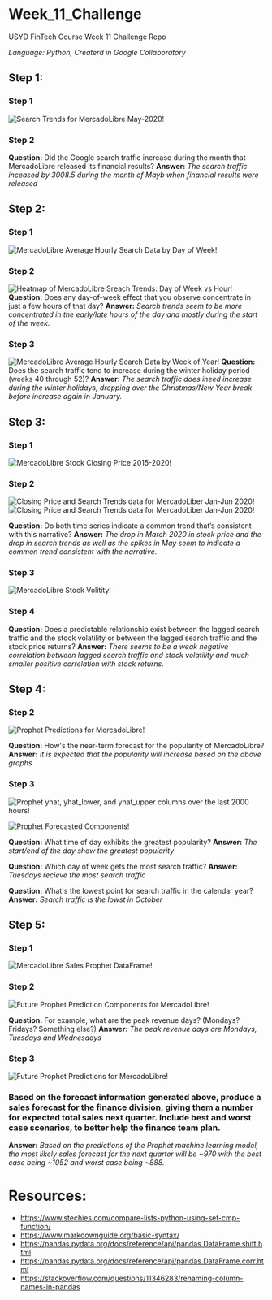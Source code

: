 # Week_11_Challenge
USYD FinTech Course Week 11 Challenge Repo

*Language: Python, Createrd in Google Collaboratory*

## Step 1:  

### Step 1
![Search Trends for MercadoLibre May-2020!](/images/bokeh_plot_search_trends_May_2020.png)

### Step 2
**Question:** Did the Google search traffic increase during the month that MercadoLibre released its financial results?
**Answer:** *The search traffic inceased by 3008.5 during the month of Mayb when financial results were released*

## Step 2:

### Step 1
![MercadoLibre Average Hourly Search Data by Day of Week!](/images/bokeh_plot_hourly_search_by_dow.png)

### Step 2
![Heatmap of MercadoLibre Sreach Trends: Day of Week vs Hour!](/images/bokeh_plot_hourly_dow_heatmap.png)
**Question:** Does any day-of-week effect that you observe concentrate in just a few hours of that day?
**Answer:** *Search trends seem to be more concentrated in the early/late hours of the day and mostly during the start of the week.*

### Step 3
![MercadoLibre Average Hourly Search Data by Week of Year!](/images/bokeh_plot_hourly_search_by_woy.png)
**Question:** Does the search traffic tend to increase during the winter holiday period (weeks 40 through 52)?
**Answer:** *The search traffic does ineed increase during the winter holidays, dropping over the Christmas/New Year break before increase again in January.*

## Step 3:

### Step 1
![MercadoLibre Stock Closing Price 2015-2020!](/images/bokeh_plot_mercado_close.png)

### Step 2
![Closing Price and Search Trends data for MercadoLiber Jan-Jun 2020!](/images/bokeh_plot_search_Jan-Jun_2020.png)
![Closing Price and Search Trends data for MercadoLiber Jan-Jun 2020!](/images/bokeh_plot_close_Jan-Jun_2020.png)

**Question:** Do both time series indicate a common trend that’s consistent with this narrative?
**Answer:** *The drop in March 2020 in stock price and the drop in search trends as well as the spikes in May seem to indicate a common trend consistent with the narrative.*

### Step 3
![MercadoLibre Stock Volitity!](/images/bokeh_plot_stock_volatility.png)

### Step 4
**Question:** Does a predictable relationship exist between the lagged search traffic and the stock volatility or between the lagged search traffic and the stock price returns?
**Answer:** *There seems to be a weak negative correlation between lagged search traffic and stock volatility and much smaller positive correlation with stock returns.*

## Step 4:

### Step 2
![Prophet Predictions for MercadoLibre!](/images/Prophet_Predictions_MercadoLibre.png)

**Question:**  How's the near-term forecast for the popularity of MercadoLibre?
**Answer:** *It is expected that the popularity will increase based on the above graphs*

### Step 3
![Prophet yhat, yhat_lower, and yhat_upper columns over the last 2000 hours!](/images/bokeh_plot_Prophet_yhats.png)

![Prophet Forecasted Components!](/images/Prophet_Components.png)

**Question:** What time of day exhibits the greatest popularity?
**Answer:** *The start/end of the day show the greatest popularity*

**Question:** Which day of week gets the most search traffic? 
**Answer:** *Tuesdays recieve the most search traffic*

**Question:** What's the lowest point for search traffic in the calendar year?
**Answer:** *Search traffic is the lowst in October*

## Step 5:
### Step 1
![MercadoLibre Sales Prophet DataFrame!](/images/bokeh_plot_MercadoLibre_Sales_Prophet_DataFrame.png)

### Step 2
![Future Prophet Prediction Components for MercadoLibre!](/images/Future_Predictions_Components.png)

**Question:** For example, what are the peak revenue days? (Mondays? Fridays? Something else?)
**Answer:** *The peak revenue days are Mondays, Tuesdays and Wednesdays*

### Step 3
![Future Prophet Predictions for MercadoLibre!](/images/Future_Predictions_Plot.png)

### Based on the forecast information generated above, produce a sales forecast for the finance division, giving them a number for expected total sales next quarter. Include best and worst case scenarios, to better help the finance team plan.
**Answer:** *Based on the predictions of the Prophet machine learning model, the most likely sales forecast for the next quarter will be ~970 with the best case being ~1052 and worst case being ~888.*




# Resources:
- https://www.stechies.com/compare-lists-python-using-set-cmp-function/
- https://www.markdownguide.org/basic-syntax/
- https://pandas.pydata.org/docs/reference/api/pandas.DataFrame.shift.html
- https://pandas.pydata.org/docs/reference/api/pandas.DataFrame.corr.html
- https://stackoverflow.com/questions/11346283/renaming-column-names-in-pandas
